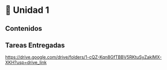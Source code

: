 # 📒 Unidad 1
## Contenidos 

## Tareas Entregadas
https://drive.google.com/drive/folders/1-cQZ-Kqn8GfTBBV5RKtuSyZaklMX-XKH?usp=drive_link
